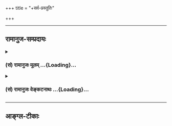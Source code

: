 +++
title = "+सर्व-प्रस्तुतिः"

+++


_________________
## रामानुज-सम्प्रदायः
<div class="js_include collapsed" newlevelforh1="3" title="(सं) रामानुजः मूलम्" unfilled url="/purANam_vaiShNavam/mahAbhAratam/06-bhIShma-parva/03-bhagavad-gItA-parva/saMskRtam/rAmAnujaH/mUlam/_index.md">
<details><summary><h3>(सं) रामानुजः मूलम् ...{Loading}...</h3></summary>


तात्पर्यचन्द्रिका।  
Source: [TW](https://archive.org/details/PrasthanatrayaVishishtadvaitaBhashya/Gita%20Ramanuja%20Bhashyam/page/n192/mode/1up?view=theater)

</details>
</div>
<div class="js_include collapsed" newlevelforh1="3" title="(सं) रामानुजः वेङ्कटनाथः" unfilled url="/purANam_vaiShNavam/mahAbhAratam/06-bhIShma-parva/03-bhagavad-gItA-parva/saMskRtam/rAmAnujaH/venkaTanAthaH/_index.md">
<details><summary><h3>(सं) रामानुजः वेङ्कटनाथः ...{Loading}...</h3></summary>


तात्पर्यचन्द्रिका।  
Source: [TW](https://archive.org/details/PrasthanatrayaVishishtadvaitaBhashya/Gita%20Ramanuja%20Bhashyam/page/n192/mode/1up?view=theater)

</details>
</div>


_________________
## आङ्ग्ल-टीकाः
